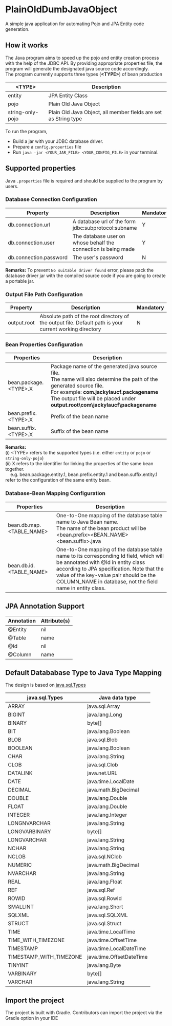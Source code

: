 # PlainOldDumbJavaObject
A simple java application for automating Pojo and JPA Entity code generation.

## How it works

The Java program aims to speed up the pojo and entity creation process with the help of the JDBC API. By providing appropriate properties file, the program will generate the designated java source code accordingly.
<br>
The program currently supports three types (<b>\<TYPE\></b>) of bean production

| \<TYPE\> | Description |
| -------- | ----------- |
| entity | JPA Entity Class |
| pojo | Plain Old Java Object |
| string-only-pojo | Plain Old Java Object, all member fields are set as String type |

To run the program, 
<br>

 + Build a jar with your JDBC database driver.
 + Prepare a `config.properties` file 
 + Run `java -jar <YOUR_JAR_FILE> <YOUR_CONFIG_FILE>` in your terminal.

## Supported properties
Java `.properties` file is required and should be supplied to the program by users.

### Database Connection Configuration
| Property | Description | Mandatory |
| -------- | ----------- | --------- |
| db.connection.url | A database url of the form jdbc:subprotocol:subname | Y |
| db.connection.user | The database user on whose behalf the connection is being made | Y | 
| db.connection.password | The user's password | N |

<b>Remarks:</b> To prevent `No suitable driver found` error, please pack the database driver jar with the compiled source code if you are going to create a portable jar.

### Output File Path Configuration
| Property | Description | Mandatory |
| -------- | ----------- | --------- |
| output.root | Absolute path of the root directory of the output file. Default path is your current working directory | N |


### Bean Properties Configuration
| Properties | Description |
| ---------- | ----------- |
| bean.package.\<TYPE\>.X | Package name of the generated java source file. <br> The name will also determine the path of the generated source file. <br> For example: <b>com.jackylaucf.packagename</b> <br> The output file will be placed under <b>output.root\com\jackylaucf\packagename</b> |
| bean.prefix.\<TYPE\>.X | Prefix of the bean name |
| bean.suffix.\<TYPE\>.X | Suffix of the bean name |

<b>Remarks: </b> 
<br> (i) \<TYPE\> refers to the supported types (i.e. either `entity` or `pojo` or `string-only-pojo`)
<br> (ii) X refers to the identifier for linking the properties of the same bean together.
<br>&nbsp;&nbsp;&nbsp;  e.g. bean.package.entity.1, bean.prefix.entity.1 and bean.suffix.entity.1 refer to the configuration of the same entity bean. 

### Database-Bean Mapping Configuration
| Properties | Description |
| ---------- | ----------- |
| bean.db.map.\<TABLE_NAME\> | One-to-One mapping of the database table name to Java Bean name. <br> The name of the bean product will be \<bean.prefix\>\<BEAN_NAME\>\<bean.suffix\>.java
| bean.db.id.\<TABLE_NAME\> | One-to-One mapping of the database table name to its corresponding Id field, which will be annotated with @Id in entity class according to JPA specification. Note that the value of the key-value pair should be the COLUMN_NAME in database, not the field name in entity class. |

## JPA Annotation Support
| Annotation | Attribute(s) |
| ---------- | ------------ |
| @Entity | nil |
| @Table | name |
| @Id | nil |
| @Column | name |

## Default Datababase Type to Java Type Mapping
The design is based on <a href="https://docs.oracle.com/javase/8/docs/api/java/sql/Types.html">java.sql.Types</href></a>
<br>

| java.sql.Types | Java data type |
| -------------- | -------------- |
| ARRAY | java.sql.Array |
| BIGINT | java.lang.Long |
| BINARY | byte[] |
| BIT | java.lang.Boolean |
| BLOB | java.sql.Blob |
| BOOLEAN | java.lang.Boolean |
| CHAR | java.lang.String |
| CLOB | java.sql.Clob |
| DATALINK | java.net.URL |
| DATE | java.time.LocalDate |
| DECIMAL | java.math.BigDecimal |
| DOUBLE | java.lang.Double |
| FLOAT | java.lang.Double |
| INTEGER | java.lang.Integer |
| LONGNVARCHAR | java.lang.String |
| LONGVARBINARY | byte[] |
| LONGVARCHAR | java.lang.String |
| NCHAR | java.lang.String |
| NCLOB | java.sql.NClob |
| NUMERIC | java.math.BigDecimal |
| NVARCHAR | java.lang.String |
| REAL | java.lang.Float |
| REF | java.sql.Ref |
| ROWID | java.sql.RowId |
| SMALLINT | java.lang.Short |
| SQLXML | java.sql.SQLXML |
| STRUCT | java.sql.Struct |
| TIME | java.time.LocalTime |
| TIME_WITH_TIMEZONE | java.time.OffsetTime |
| TIMESTAMP | java.time.LocalDateTime |
| TIMESTAMP_WITH_TIMEZONE | java.time.OffsetDateTime |
| TINYINT | java.lang.Byte |
| VARBINARY | byte[] |
| VARCHAR | java.lang.String |

## Import the project
The project is built with Gradle. Contributors can import the project via the Gradle option in your IDE


